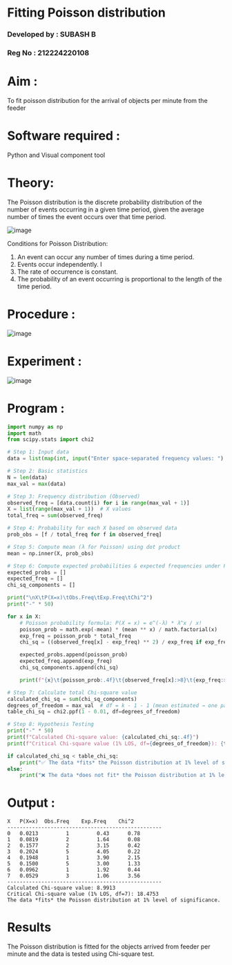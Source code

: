 # Fitting Poisson  distribution
### Developed by : SUBASH B
### Reg No : 212224220108
# Aim : 

To fit poisson distribution for the arrival of objects per minute from the feeder

# Software required :  

Python and Visual component tool

# Theory:

The Poisson distribution is the discrete probability distribution of the number of events occurring in a given time period, given the average number of times the event occurs over that time period.

![image](https://user-images.githubusercontent.com/104613195/166248326-fd042076-8b0b-40c4-8b11-1d8e8fcb74db.png)

 Conditions for Poisson Distribution:

1. An event can occur any number of times during a time period.
2. Events occur independently. I
3. The rate of occurrence is constant.
4. The probability of an event occurring is proportional to the length of the time period. 
 
# Procedure :

![image](https://user-images.githubusercontent.com/104613195/166251988-d0c53205-6080-4f7b-ae4c-398178586637.png)

# Experiment :

![image](https://user-images.githubusercontent.com/103921593/230282876-f4a5afbf-cac1-4648-a1b0-c78840638a8e.png)

# Program :
```python
import numpy as np
import math
from scipy.stats import chi2

# Step 1: Input data
data = list(map(int, input("Enter space-separated frequency values: ").split()))

# Step 2: Basic statistics
N = len(data)
max_val = max(data)

# Step 3: Frequency distribution (Observed)
observed_freq = [data.count(i) for i in range(max_val + 1)]
X = list(range(max_val + 1))  # X values
total_freq = sum(observed_freq)

# Step 4: Probability for each X based on observed data
prob_obs = [f / total_freq for f in observed_freq]

# Step 5: Compute mean (λ for Poisson) using dot product
mean = np.inner(X, prob_obs)

# Step 6: Compute expected probabilities & expected frequencies under Poisson
expected_probs = []
expected_freq = []
chi_sq_components = []

print("\nX\tP(X=x)\tObs.Freq\tExp.Freq\tChi^2")
print("-" * 50)

for x in X:
    # Poisson probability formula: P(X = x) = e^(-λ) * λ^x / x!
    poisson_prob = math.exp(-mean) * (mean ** x) / math.factorial(x)
    exp_freq = poisson_prob * total_freq
    chi_sq = ((observed_freq[x] - exp_freq) ** 2) / exp_freq if exp_freq > 0 else 0

    expected_probs.append(poisson_prob)
    expected_freq.append(exp_freq)
    chi_sq_components.append(chi_sq)

    print(f"{x}\t{poisson_prob:.4f}\t{observed_freq[x]:>8}\t{exp_freq:>9.2f}\t{chi_sq:>7.2f}")

# Step 7: Calculate total Chi-square value
calculated_chi_sq = sum(chi_sq_components)
degrees_of_freedom = max_val  # df = k - 1 - 1 (mean estimated → one parameter)
table_chi_sq = chi2.ppf(1 - 0.01, df=degrees_of_freedom)

# Step 8: Hypothesis Testing
print("-" * 50)
print(f"Calculated Chi-square value: {calculated_chi_sq:.4f}")
print(f"Critical Chi-square value (1% LOS, df={degrees_of_freedom}): {table_chi_sq:.4f}")

if calculated_chi_sq < table_chi_sq:
    print("✅ The data *fits* the Poisson distribution at 1% level of significance.")
else:
    print("❌ The data *does not fit* the Poisson distribution at 1% level of significance.")
```
 

# Output : 

```
X	P(X=x)	Obs.Freq	Exp.Freq	Chi^2
--------------------------------------------------
0	0.0213	       1	     0.43	   0.78
1	0.0819	       2	     1.64	   0.08
2	0.1577	       2	     3.15	   0.42
3	0.2024	       5	     4.05	   0.22
4	0.1948	       1	     3.90	   2.15
5	0.1500	       5	     3.00	   1.33
6	0.0962	       1	     1.92	   0.44
7	0.0529	       3	     1.06	   3.56
--------------------------------------------------
Calculated Chi-square value: 8.9913  
Critical Chi-square value (1% LOS, df=7): 18.4753  
The data *fits* the Poisson distribution at 1% level of significance.
```

# Results

The Poisson distribution is fitted for the objects arrived from feeder per minute and the data is tested using Chi-square test. 
 
